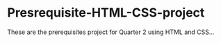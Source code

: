# Presrequisite-HTML-CSS-project
These are the prerequisites project for Quarter 2 using HTML and CSS...
